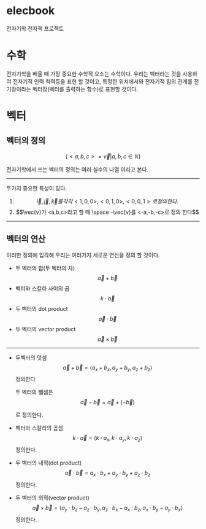 # elecbook

전자기학 전자책 프로젝트

# 수학

전자기학을 배울 때 가장 중요한 수학적 요소는
수학이다. 우리는 벡터라는 것을 사용하여 전자기적 인력 척력등을 표현 할 것이고, 특정한 위치에서와 전자기적 힘의 관계를 전기장이라는 벡터장(벡터를 출력하는 함수)로 표현할 것이다.

# 벡터
## 벡터의 정의

$$\{ {<a,b,c> = \vec{v} | a,b,c \in \mathbb{R}} \}$$

전자기학에서 쓰는 벡터의 정의는 여러 실수의 나열 이라고 본다.

---

두가지 중요한 특성이 있다.

1. $$\vec{i}, \vec{j}, \vec{k} 를 각각 <1,0,0>, <0,1,0>, <0,0,1> 로 정의한다.$$
2. $$\vec{v}가 <a,b,c>라고 할 때 \space -\vec{v}를 <-a,-b,-c>로 정의 한다$$

---
## 벡터의 연산 
이러한 정의에 입각해 우리는 여러가지 세로운 연산을 정의 할 것이다.

- 두 벡터의 합(두 벡터의 차)
  $$\vec{a} + \vec{b}$$
- 벡터와 스칼라 사이의 곱
  $$k \cdot \vec{a}$$
- 두 벡터의 dot product
  $$\vec{a} \cdot \vec{b}$$
- 두 벡터의 vector product
  $$\vec{a} \times \vec{b}$$
***
* 두벡터의 덧셈
    $$\vec{a} + \vec{b} = \langle a_x + b_x, a_y + b_y, a_z + b_z \rangle$$
    정의한다

    두 벡터의 뺄셈은 
    $$\vec{a} - \vec{b} = \vec{a} + (-\vec{b})$$

    로 정의한다.

* 벡터와 스칼라의 곱셈
    $$k \cdot \vec{a} = \langle k \cdot a_x, k \cdot a_y, k \cdot a_z \rangle$$
    정의한다.

* 두 벡터의 내적(dot product)
    $$\vec{a} \cdot \vec{b} = a_x \cdot b_x + a_y \cdot b_y + a_z \cdot b_z$$
    정의한다.

* 두 벡터의 외적(vector product)
    $$\vec{a} \times \vec{b} = \langle a_y \cdot b_z - a_z \cdot b_y, a_z \cdot b_x - a_x \cdot b_z, a_x \cdot b_y - a_y \cdot b_x \rangle$$
    정의한다.